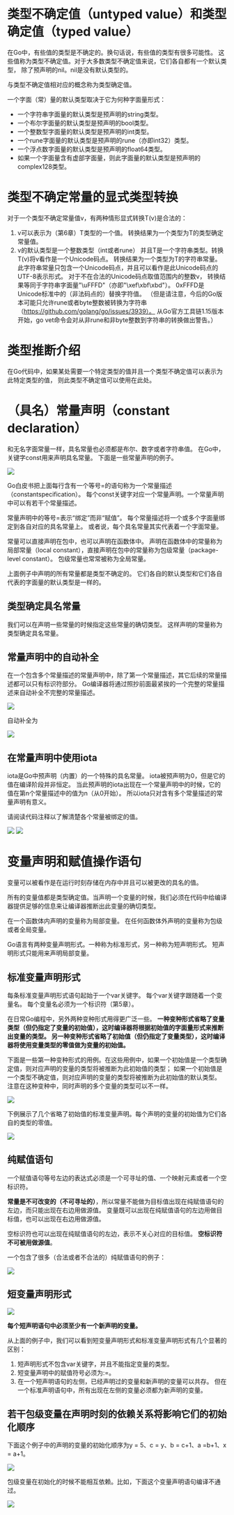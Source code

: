 # 类型不确定值（untyped value）和类型确定值（typed value）

在Go中，有些值的类型是不确定的。换句话说，有些值的类型有很多可能性。 这些值称为类型不确定值。对于大多数类型不确定值来说，它们各自都有一个默认类型， 除了预声明的nil。nil是没有默认类型的。

与类型不确定值相对应的概念称为类型确定值。

一个字面（常）量的默认类型取决于它为何种字面量形式：

   - 一个字符串字面量的默认类型是预声明的string类型。
   - 一个布尔字面量的默认类型是预声明的bool类型。
   - 一个整数型字面量的默认类型是预声明的int类型。
   - 一个rune字面量的默认类型是预声明的rune（亦即int32）类型。
   - 一个浮点数字面量的默认类型是预声明的float64类型。
   - 如果一个字面量含有虚部字面量，则此字面量的默认类型是预声明的complex128类型。

# 类型不确定常量的显式类型转换

对于一个类型不确定常量值v，有两种情形显式转换T(v)是合法的：

   1. v可以表示为（第6章）T类型的一个值。 转换结果为一个类型为T的类型确定常量值。
   2. v的默认类型是一个整数类型（int或者rune） 并且T是一个字符串类型。转换T(v)将v看作是一个Unicode码点。 转换结果为一个类型为T的字符串常量。 此字符串常量只包含一个Unicode码点，并且可以看作是此Unicode码点的UTF-8表示形式。 对于不在合法的Unicode码点取值范围内的整数v， 转换结果等同于字符串字面量"\uFFFD"（亦即"\xef\xbf\xbd"）。 0xFFFD是Unicode标准中的（非法码点的）替换字符值。 （但是请注意，今后的Go版本可能只允许rune或者byte整数被转换为字符串（https://github.com/golang/go/issues/3939）。 从Go官方工具链1.15版本开始，go vet命令会对从非rune和非byte整数到字符串的转换做出警告。）

# 类型推断介绍

在Go代码中，如果某处需要一个特定类型的值并且一个类型不确定值可以表示为此特定类型的值， 则此类型不确定值可以使用在此处。

# （具名）常量声明（constant declaration）

和无名字面常量一样，具名常量也必须都是布尔、数字或者字符串值。 在Go中，关键字const用来声明具名常量。 下面是一些常量声明的例子。

![](images/7-1.png)

Go白皮书把上面每行含有一个等号=的语句称为一个常量描述（constantspecification）。 每个const关键字对应一个常量声明。一个常量声明中可以有若干个常量描述。

常量声明中的等号=表示“绑定”而非“赋值”。 每个常量描述将一个或多个字面量绑定到各自对应的具名常量上。 或者说，每个具名常量其实代表着一个字面常量。

常量可以直接声明在包中，也可以声明在函数体中。 声明在函数体中的常量称为局部常量（local constant），直接声明在包中的常量称为包级常量（package-level constant）。 包级常量也常常被称为全局常量。

上面例子中声明的所有常量都是类型不确定的。 它们各自的默认类型和它们各自代表的字面量的默认类型是一样的。

## 类型确定具名常量

我们可以在声明一些常量的时候指定这些常量的确切类型。 这样声明的常量称为类型确定具名常量。 

## 常量声明中的自动补全

在一个包含多个常量描述的常量声明中，除了第一个常量描述，其它后续的常量描述都可以只有标识符部分。 Go编译器将通过照抄前面最紧挨的一个完整的常量描述来自动补全不完整的常量描述。

![](images/7-2.png)

自动补全为

![](images/7-3.png)

## 在常量声明中使用iota

iota是Go中预声明（内置）的一个特殊的具名常量。 iota被预声明为0，但是它的值在编译阶段并非恒定。 当此预声明的iota出现在一个常量声明中的时候，它的值在第n个常量描述中的值为n（从0开始）。 所以iota只对含有多个常量描述的常量声明有意义。

 请阅读代码注释以了解清楚各个常量被绑定的值。

![](images/7-4.png)
![](images/7-5.png)

# 变量声明和赋值操作语句

变量可以被看作是在运行时刻存储在内存中并且可以被更改的具名的值。

所有的变量值都是类型确定值。当声明一个变量的时候，我们必须在代码中给编译器提供足够的信息来让编译器推断出此变量的确切类型。

在一个函数体内声明的变量称为局部变量。 在任何函数体外声明的变量称为包级或者全局变量。

Go语言有两种变量声明形式。一种称为标准形式，另一种称为短声明形式。 短声明形式只能用来声明局部变量。

## 标准变量声明形式

每条标准变量声明形式语句起始于一个var关键字。 每个var关键字跟随着一个变
量名。 每个变量名必须为一个标识符（第5章）。

在日常Go编程中，另外两种变种形式用得更广泛一些。 **一种变种形式省略了变量类型（但仍指定了变量的初始值），这时编译器将根据初始值的字面量形式来推断出变量的类型。 另一种变种形式省略了初始值（但仍指定了变量类型），这时编译器将使用变量类型的零值做为变量的初始值。**


下面是一些第一种变种形式的用例。在这些用例中，如果一个初始值是一个类型确定值，则对应声明的变量的类型将被推断为此初始值的类型； 如果一个初始值是一个类型不确定值，则对应声明的变量的类型将被推断为此初始值的默认类型。 注意在这种变种中，同时声明的多个变量的类型可以不一样。

![](images/7-6.png)

下例展示了几个省略了初始值的标准变量声明。每个声明的变量的初始值为它们各自的类型的零值。

![](images/7-7.png)

## 纯赋值语句

一个赋值语句等号左边的表达式必须是一个可寻址的值、一个映射元素或者一个空标识符。 

**常量是不可改变的（不可寻址的）**，所以常量不能做为目标值出现在纯赋值语句的左边，而只能出现在右边用做源值。 变量既可以出现在纯赋值语句的左边用做目标值，也可以出现在右边用做源值。

空标识符也可以出现在纯赋值语句的左边，表示不关心对应的目标值。 **空标识符不可被用做源值**。

一个包含了很多（合法或者不合法的）纯赋值语句的例子：

![](images/7-8.png)

## 短变量声明形式

![](images/7-9.png)

**每个短声明语句中必须至少有一个新声明的变量。**

从上面的例子中，我们可以看到短变量声明形式和标准变量声明形式有几个显著的区别：

1. 短声明形式不包含var关键字，并且不能指定变量的类型。
2. 短变量声明中的赋值符号必须为:=。
3. 在一个短声明语句的左侧，已经声明过的变量和新声明的变量可以共存。 但在一个标准声明语句中，所有出现在左侧的变量必须都为新声明的变量。

## 若干包级变量在声明时刻的依赖关系将影响它们的初始化顺序

下面这个例子中的声明的变量的初始化顺序为y = 5、c = y、b = c+1、a =b+1、x = a+1。

![](images/7-10.png)

包级变量在初始化的时候不能相互依赖。比如，下面这个变量声明语句编译不通过。

![](images/7-11.png)

